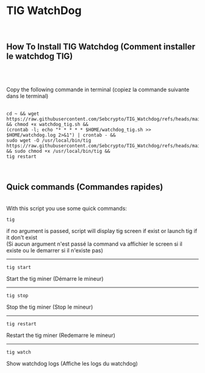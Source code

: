# TIG WatchDog<br>
<br>

 ## How To Install TIG Watchdog (Comment installer le watchdog TIG)<br>
<br><br>

Copy the following commande in terminal (copiez la commande suivante dans le terminal)<br>
<br>
```
cd ~ && wget https://raw.githubusercontent.com/Sebcrypto/TIG_Watchdog/refs/heads/main/watchdog_tig.sh && chmod +x watchdog_tig.sh &&
(crontab -l; echo "* * * * * $HOME/watchdog_tig.sh >> $HOME/watchdog.log 2>&1") | crontab - &&
sudo wget -O /usr/local/bin/tig https://raw.githubusercontent.com/Sebcrypto/TIG_Watchdog/refs/heads/main/tig && sudo chmod +x /usr/local/bin/tig &&
tig restart
```
<br>

## Quick commands (Commandes rapides)<br>
<br>
With this script you use some quick commands:<br>

```
tig
```
if no argument is passed, script will display tig screen if exist or launch tig if it don't exist  <br>
(Si aucun argument n'est passé la command va affichier le screen si il existe ou le demarrer si il n'existe pas)<br>

___


```
tig start
```
Start the tig miner (Démarre le mineur)<br>

___


```
tig stop
```
Stop the tig miner (Stop le mineur)<br>

___


```
tig restart
```
Restart the tig miner (Redemarre le mineur)<br>


___


```
tig watch
```
Show watchdog logs (Affiche les logs du watchdog)<br>


